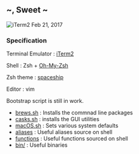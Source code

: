 ## ~, Sweet ~

![iTerm2 Feb 21, 2017](https://i.imgur.com/Z3GcuLZ.gif)

### Specification

Terminal Emulator : [iTerm2](https://github.com/gnachman/iTerm2)

Shell : Zsh + [Oh-My-Zsh](https://github.com/robbyrussell/oh-my-zsh/)

Zsh theme : [spaceship](https://github.com/denysdovhan/spaceship-zsh-theme)

Editor : vim

Bootstrap script is still in work.
 - [brews.sh](https://github.com/sfarzy/dotfiles/blob/master/brews.sh) : Installs the commnad line packages
 - [casks.sh](https://github.com/sfarzy/dotfiles/blob/master/casks.sh) : installs the GUI utilities
 - [macOS.sh](https://github.com/sfarzy/dotfiles/blob/master/macOS.sh) : Sets various system defaults
 - [aliases](https://github.com/sfarzy/dotfiles/blob/master/.aliases) : Useful aliases source on shell
 - [functions](https://github.com/sfarzy/dotfiles/blob/master/.functions) : Useful functions sourced on shell
 - [bin/](https://github.com/sfarzy/dotfiles/tree/master/bin) : Useful binaries

